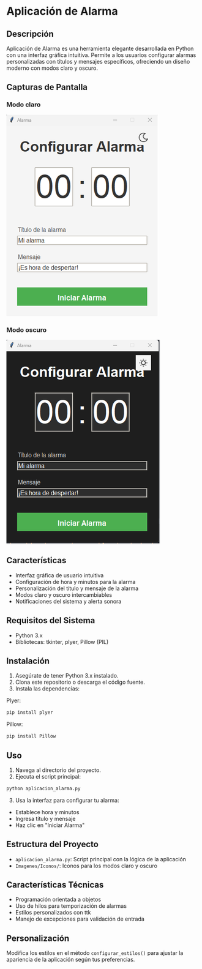 # Aplicación de Alarma

## Descripción
Aplicación de Alarma es una herramienta elegante desarrollada en Python con una interfaz gráfica intuitiva. Permite a los usuarios configurar alarmas personalizadas con títulos y mensajes específicos, ofreciendo un diseño moderno con modos claro y oscuro.

## Capturas de Pantalla

### Modo claro
![Captura de pantalla de la calculadora en modo claro](https://github.com/VictorNivelo/Alarma/blob/main/Imagenes/Alarma_Modo-Claro.png)

### Modo oscuro
![Captura de pantalla de la calculadora en modo oscuro](https://github.com/VictorNivelo/Alarma/blob/main/Imagenes/Alarma_Modo-Oscuro.png)


## Características
- Interfaz gráfica de usuario intuitiva
- Configuración de hora y minutos para la alarma
- Personalización del título y mensaje de la alarma
- Modos claro y oscuro intercambiables
- Notificaciones del sistema y alerta sonora

## Requisitos del Sistema
- Python 3.x
- Bibliotecas: tkinter, plyer, Pillow (PIL)

## Instalación
1. Asegúrate de tener Python 3.x instalado.
2. Clona este repositorio o descarga el código fuente.
3. Instala las dependencias:

Plyer:
```bash
pip install plyer
```

Pillow:
```bash
pip install Pillow
```

## Uso
1. Navega al directorio del proyecto.
2. Ejecuta el script principal:


```bash
python aplicacion_alarma.py
```
3. Usa la interfaz para configurar tu alarma:
- Establece hora y minutos
- Ingresa título y mensaje
- Haz clic en "Iniciar Alarma"

## Estructura del Proyecto
- `aplicacion_alarma.py`: Script principal con la lógica de la aplicación
- `Imagenes/Iconos/`: Iconos para los modos claro y oscuro

## Características Técnicas
- Programación orientada a objetos
- Uso de hilos para temporización de alarmas
- Estilos personalizados con ttk
- Manejo de excepciones para validación de entrada

## Personalización
Modifica los estilos en el método `configurar_estilos()` para ajustar la apariencia de la aplicación según tus preferencias.
